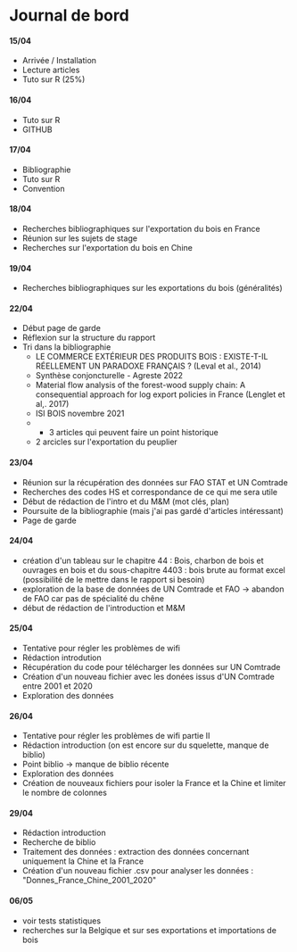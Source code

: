 # Journal de bord

#### 15/04
* Arrivée / Installation
* Lecture articles
* Tuto sur R (25%)

#### 16/04
* Tuto sur R
* GITHUB

#### 17/04
* Bibliographie
* Tuto sur R
* Convention

#### 18/04 
* Recherches bibliographiques sur l'exportation du bois en France
* Réunion sur les sujets de stage
* Recherches sur l'exportation du bois en Chine

#### 19/04 
* Recherches bibliographiques sur les exportations du bois (généralités) 

#### 22/04
* Début page de garde
* Réflexion sur la structure du rapport
* Tri dans la bibliographie
    * LE COMMERCE EXTÉRIEUR DES PRODUITS BOIS : EXISTE-T-IL RÉELLEMENT UN PARADOXE FRANÇAIS ? (Leval et al., 2014)
    * Synthèse conjoncturelle - Agreste 2022
    * Material flow analysis of the forest-wood supply chain: A consequential approach for log export policies in France (Lenglet et al,. 2017)
    * ISI BOIS novembre 2021
    * + 3 articles qui peuvent faire un point historique
    * 2 arcicles sur l'exportation du peuplier

 #### 23/04
 * Réunion sur la récupération des données sur FAO STAT et UN Comtrade
 * Recherches des codes HS et correspondance de ce qui me sera utile
 * Début de rédaction de l'intro et du M&M (mot clés, plan)
 * Poursuite de la bibliographie (mais j'ai pas gardé d'articles intéressant)
 * Page de garde

#### 24/04
* création d'un tableau sur le chapitre 44 : Bois, charbon de bois et ouvrages en bois et du sous-chapitre 4403 : bois brute au format excel (possibilité de le mettre dans le rapport si besoin)
* exploration de la base de données de UN Comtrade et FAO
-> abandon de FAO car pas de spécialité du chêne 
* début de rédaction de l'introduction et M&M

#### 25/04 
* Tentative pour régler les problèmes de wifi
* Rédaction introdution 
* Récupération du code pour télécharger les données sur UN Comtrade 
* Création d'un nouveau fichier avec les donées issus d'UN Comtrade entre 2001 et 2020 
* Exploration des données 

#### 26/04
* Tentative pour régler les problèmes de wifi partie II
* Rédaction introduction (on est encore sur du squelette, manque de biblio)
* Point biblio -> manque de biblio récente 
* Exploration des données
* Création de nouveaux fichiers pour isoler la France et la Chine et limiter le nombre de colonnes

#### 29/04
* Rédaction introduction
* Recherche de biblio 
* Traitement des données : extraction des données concernant uniquement la Chine et la France 
* Création d'un nouveau fichier .csv pour analyser les données : "Donnes_France_Chine_2001_2020"


#### 06/05 
* voir tests statistiques
* recherches sur la Belgique et sur ses exportations et importations de bois

